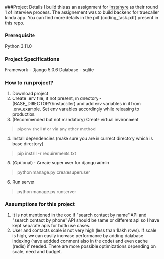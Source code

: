 ###Project Details
I build this as an assignment for [Instahyre](https://www.instahyre.com/) as their round 1 of interview process. The assignement was to build backend for truecaller kinda app. You can find more details in the pdf (coding_task.pdf) present in this repo.

### Prerequisite
Python 3.11.0 


### Project Specifications
Framework - Django 5.0.6
Database - sqlite


### How to run project?
1. Download project
2. Create .env file, if not present, in directory - (BASE_DIRECTORY/instacaller) and add env variables in it from .env_example. Set env variables accordingly while releasing to production.
3. (Recommended but not mandatory) Create virtual invironment
> pipenv shell # or via any other method
4. Install dependencies (make sure you are in currect directory which is base directory)
> pip install -r requirements.txt
5. (Optional) - Create super user for django admin
> python manage.py createsuperuser
6. Run server
> python manage.py runserver


### Assumptions for this project
1. It is not mentioned in the doc if "search contact by name" API and "search contact by phone" API should be same or different api so I have kept separate apis for both use cases.
2. User and contacts scale is not very high (less than 1lakh rows). If scale is high, we can easily increase performance by adding database indexing (have addded comment also in the code) and even cache (redis) if needed. There are more possible optimizations depending on scale, need and budget.

